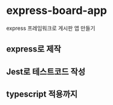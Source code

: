 # express-board-app

express 프레임워크로 게시판 앱 만들기

## express로 제작

## Jest로 테스트코드 작성

## typescript 적용까지
